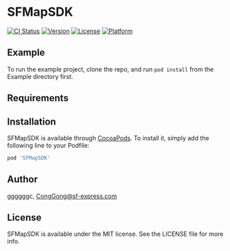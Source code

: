 # SFMapSDK

[![CI Status](https://img.shields.io/travis/ggggggc/SFMapSDK.svg?style=flat)](https://travis-ci.org/ggggggc/SFMapSDK)
[![Version](https://img.shields.io/cocoapods/v/SFMapSDK.svg?style=flat)](https://cocoapods.org/pods/SFMapSDK)
[![License](https://img.shields.io/cocoapods/l/SFMapSDK.svg?style=flat)](https://cocoapods.org/pods/SFMapSDK)
[![Platform](https://img.shields.io/cocoapods/p/SFMapSDK.svg?style=flat)](https://cocoapods.org/pods/SFMapSDK)

## Example

To run the example project, clone the repo, and run `pod install` from the Example directory first.

## Requirements

## Installation

SFMapSDK is available through [CocoaPods](https://cocoapods.org). To install
it, simply add the following line to your Podfile:

```ruby
pod 'SFMapSDK'
```

## Author

ggggggc, CongGong@sf-express.com

## License

SFMapSDK is available under the MIT license. See the LICENSE file for more info.

